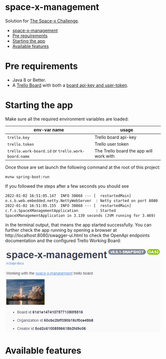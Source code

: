 # space-x-management

Solution for [The Space-x Challenge](https://doc.clickup.com/p/h/e12h-16043/f3e54f9ffd37f57).

- [space-x-management](#space-x-management)
- [Pre requirements](#pre-requirements)
- [Starting the app](#starting-the-app)
- [Available features](#available-features)

# Pre requirements
- Java 8 or Better.
- A [Trello Board](trello.com) with both a [board api-key and user-token](https://trello.com/app-key).
  
# Starting the app
Make sure all the required environment variables are loaded:

| env-var name | usage |
| - | - |
| `trello.key` | Trello board api-key |
| `trello.token` | Trello user token |
| `trello.work-board.id` or `trello.work-board.name` | The Trello board the app will work with |

Once those are set launch the following command at the root of this project:

```
mvnw spring-boot:run
```

If you followed the steps after a few seconds you should see
```
2022-01-02 16:51:05.147  INFO 30868 --- [  restartedMain] o.s.b.web.embedded.netty.NettyWebServer  : Netty started on port 8080
2022-01-02 16:51:05.155  INFO 30868 --- [  restartedMain] c.f.s.SpaceXManagementApplication        : Started SpaceXManagementApplication in 3.139 seconds (JVM running for 3.469)
```

in the terminal output, that means the app started successfully. You can further check the app running by opening a browser at http://localhost:8080/swagger-ui.html to check the OpenApi endpoints documentation and the configured Trello Working Board:

!["Open Api"]("/img/../../img/OpenApi.png)

# Available features